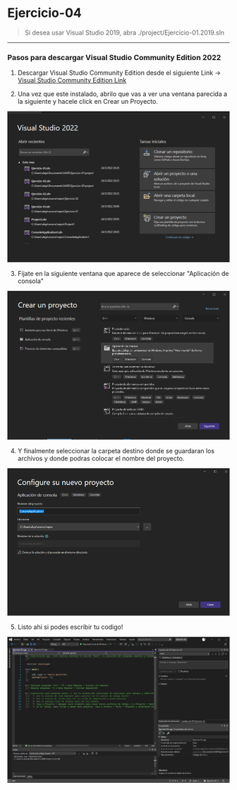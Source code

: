 # Ejercicio-04



> Si desea usar Visual Studio 2019, abra ./project/Ejercicio-01.2019.sln

---

### Pasos para descargar Visual Studio Community Edition 2022

1.	Descargar Visual Studio Community Edition desde el siguiente Link -> [Visual Studio Community Edition Link](https://visualstudio.microsoft.com/es/thank-you-downloading-visual-studio/?sku=Community&channel=Release&version=VS2022&source=VSLandingPage&cid=2030&passive=false)

2.	Una vez que este instalado, abrilo que vas a ver una ventana parecida a la siguiente y  hacele click en Crear un Proyecto.
<img src="./doc/img/project.png">
 
3.	Fijate en la siguiente ventana que aparece de seleccionar "Aplicación de consola"
<img src="./doc/img/create.png">
 
4.	Y finalmente seleccionar la carpeta destino donde se guardaran los archivos y donde podras colocar el nombre del proyecto.
<img src="./doc/img/setup.png">
 
5.	Listo ahi si podes escribir tu codigo!
<img src="./doc/img/code.png">
 